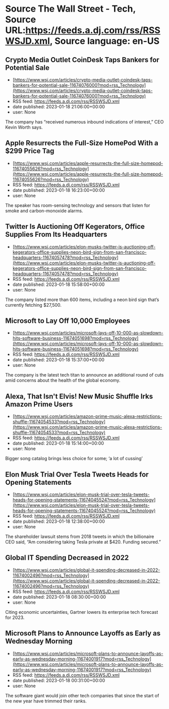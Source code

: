 # Source The Wall Street - Tech, Source URL:https://feeds.a.dj.com/rss/RSSWSJD.xml, Source language: en-US

## Crypto Media Outlet CoinDesk Taps Bankers for Potential Sale
 - [https://www.wsj.com/articles/crypto-media-outlet-coindesk-taps-bankers-for-potential-sale-11674076000?mod=rss_Technology](https://www.wsj.com/articles/crypto-media-outlet-coindesk-taps-bankers-for-potential-sale-11674076000?mod=rss_Technology)
 - RSS feed: https://feeds.a.dj.com/rss/RSSWSJD.xml
 - date published: 2023-01-18 21:06:00+00:00
 - user: None

The company has “received numerous inbound indications of interest,” CEO Kevin Worth says.

## Apple Resurrects the Full-Size HomePod With a $299 Price Tag
 - [https://www.wsj.com/articles/apple-resurrects-the-full-size-homepod-11674055626?mod=rss_Technology](https://www.wsj.com/articles/apple-resurrects-the-full-size-homepod-11674055626?mod=rss_Technology)
 - RSS feed: https://feeds.a.dj.com/rss/RSSWSJD.xml
 - date published: 2023-01-18 16:23:00+00:00
 - user: None

The speaker has room-sensing technology and sensors that listen for smoke and carbon-monoxide alarms.

## Twitter Is Auctioning Off Kegerators, Office Supplies From Its Headquarters
 - [https://www.wsj.com/articles/elon-musks-twitter-is-auctioning-off-kegerators-office-supplies-neon-bird-sign-from-san-francisco-headquarters-11674057478?mod=rss_Technology](https://www.wsj.com/articles/elon-musks-twitter-is-auctioning-off-kegerators-office-supplies-neon-bird-sign-from-san-francisco-headquarters-11674057478?mod=rss_Technology)
 - RSS feed: https://feeds.a.dj.com/rss/RSSWSJD.xml
 - date published: 2023-01-18 15:58:00+00:00
 - user: None

The company listed more than 600 items, including a neon bird sign that’s currently fetching $27,500.

## Microsoft to Lay Off 10,000 Employees
 - [https://www.wsj.com/articles/microsoft-lays-off-10-000-as-slowdown-hits-software-business-11674051698?mod=rss_Technology](https://www.wsj.com/articles/microsoft-lays-off-10-000-as-slowdown-hits-software-business-11674051698?mod=rss_Technology)
 - RSS feed: https://feeds.a.dj.com/rss/RSSWSJD.xml
 - date published: 2023-01-18 15:37:00+00:00
 - user: None

The company is the latest tech titan to announce an additional round of cuts amid concerns about the health of the global economy.

## Alexa, That Isn't Elvis! New Music Shuffle Irks Amazon Prime Users
 - [https://www.wsj.com/articles/amazon-prime-music-alexa-restrictions-shuffle-11674054533?mod=rss_Technology](https://www.wsj.com/articles/amazon-prime-music-alexa-restrictions-shuffle-11674054533?mod=rss_Technology)
 - RSS feed: https://feeds.a.dj.com/rss/RSSWSJD.xml
 - date published: 2023-01-18 15:14:00+00:00
 - user: None

Bigger song catalog brings less choice for some; ‘a lot of cussing’

## Elon Musk Trial Over Tesla Tweets Heads for Opening Statements
 - [https://www.wsj.com/articles/elon-musk-trial-over-tesla-tweets-heads-for-opening-statements-11674045524?mod=rss_Technology](https://www.wsj.com/articles/elon-musk-trial-over-tesla-tweets-heads-for-opening-statements-11674045524?mod=rss_Technology)
 - RSS feed: https://feeds.a.dj.com/rss/RSSWSJD.xml
 - date published: 2023-01-18 12:38:00+00:00
 - user: None

The shareholder lawsuit stems from 2018 tweets in which the billionaire CEO said, “Am considering taking Tesla private at $420. Funding secured.”

## Global IT Spending Decreased in 2022
 - [https://www.wsj.com/articles/global-it-spending-decreased-in-2022-11674002496?mod=rss_Technology](https://www.wsj.com/articles/global-it-spending-decreased-in-2022-11674002496?mod=rss_Technology)
 - RSS feed: https://feeds.a.dj.com/rss/RSSWSJD.xml
 - date published: 2023-01-18 08:30:00+00:00
 - user: None

Citing economic uncertainties, Gartner lowers its enterprise tech forecast for 2023.

## Microsoft Plans to Announce Layoffs as Early as Wednesday Morning
 - [https://www.wsj.com/articles/microsoft-plans-to-announce-layoffs-as-early-as-wednesday-morning-11674001917?mod=rss_Technology](https://www.wsj.com/articles/microsoft-plans-to-announce-layoffs-as-early-as-wednesday-morning-11674001917?mod=rss_Technology)
 - RSS feed: https://feeds.a.dj.com/rss/RSSWSJD.xml
 - date published: 2023-01-18 00:31:00+00:00
 - user: None

The software giant would join other tech companies that since the start of the new year have trimmed their ranks.
